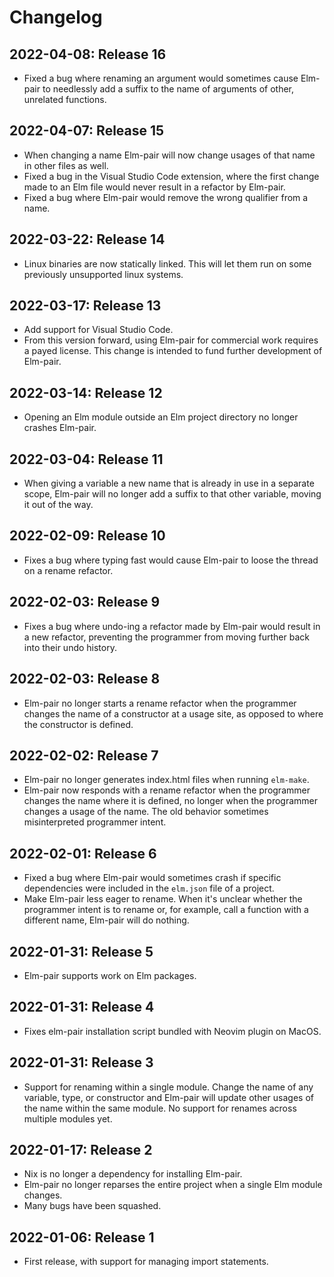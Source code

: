 # Changelog

## 2022-04-08: Release 16

- Fixed a bug where renaming an argument would sometimes cause Elm-pair to needlessly add a suffix to the name of arguments of other, unrelated functions.

## 2022-04-07: Release 15

- When changing a name Elm-pair will now change usages of that name in other files as well.
- Fixed a bug in the Visual Studio Code extension, where the first change made to an Elm file would never result in a refactor by Elm-pair.
- Fixed a bug where Elm-pair would remove the wrong qualifier from a name.

## 2022-03-22: Release 14

- Linux binaries are now statically linked. This will let them run on some previously unsupported linux systems.

## 2022-03-17: Release 13

- Add support for Visual Studio Code.
- From this version forward, using Elm-pair for commercial work requires a payed license. This change is intended to fund further development of Elm-pair.

## 2022-03-14: Release 12

- Opening an Elm module outside an Elm project directory no longer crashes Elm-pair.

## 2022-03-04: Release 11

- When giving a variable a new name that is already in use in a separate
scope, Elm-pair will no longer add a suffix to that other variable, moving it
out of the way.

## 2022-02-09: Release 10

- Fixes a bug where typing fast would cause Elm-pair to loose the thread on a rename refactor.

## 2022-02-03: Release 9

- Fixes a bug where undo-ing a refactor made by Elm-pair would result in a new refactor, preventing the programmer from moving further back into their undo history.

## 2022-02-03: Release 8

- Elm-pair no longer starts a rename refactor when the programmer changes the name of a constructor at a usage site, as opposed to where the constructor is defined.

## 2022-02-02: Release 7

- Elm-pair no longer generates index.html files when running `elm-make`.
- Elm-pair now responds with a rename refactor when the programmer changes the name where it is defined, no longer when the programmer changes a usage of the name. The old behavior sometimes misinterpreted programmer intent.

## 2022-02-01: Release 6

- Fixed a bug where Elm-pair would sometimes crash if specific dependencies were included in the `elm.json` file of a project.
- Make Elm-pair less eager to rename. When it's unclear whether the programmer intent is to rename or, for example, call a function with a different name, Elm-pair will do nothing.

## 2022-01-31: Release 5

- Elm-pair supports work on Elm packages.

## 2022-01-31: Release 4

- Fixes elm-pair installation script bundled with Neovim plugin on MacOS.

## 2022-01-31: Release 3

- Support for renaming within a single module. Change the name of any variable, type, or constructor and Elm-pair will update other usages of the name within the same module. No support for renames across multiple modules yet.

## 2022-01-17: Release 2

- Nix is no longer a dependency for installing Elm-pair.
- Elm-pair no longer reparses the entire project when a single Elm module changes.
- Many bugs have been squashed.

## 2022-01-06: Release 1

- First release, with support for managing import statements.
